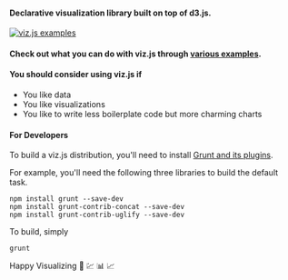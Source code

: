 #### Declarative visualization library built on top of d3.js.

[![viz.js examples](http://wizjo.github.io/viz.js/img/vizjs-examples.png)](http://wizjo.github.io/viz.js)

#### Check out what you can do with viz.js through [various examples](http://wizjo.github.com/viz.js).  

#### You should consider using viz.js if  
* You like data  
* You like visualizations  
* You like to write less boilerplate code but more charming charts

#### For Developers
To build a viz.js distribution, you'll need to install [Grunt and its plugins](http://gruntjs.com/getting-started#installing-grunt-and-gruntplugins). 

For example, you'll need the following three libraries to build the default task.

```
npm install grunt --save-dev
npm install grunt-contrib-concat --save-dev
npm install grunt-contrib-uglify --save-dev
```

To build, simply

```
grunt
```

Happy Visualizing :tada: :chart: :bar_chart: :chart_with_upwards_trend: